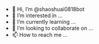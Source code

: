 - 👋 Hi, I’m @shaoshuai0818bot
- 👀 I’m interested in ...
- 🌱 I’m currently learning ...
- 💞️ I’m looking to collaborate on ...
- 📫 How to reach me ...

<!---
shaoshuai0818bot/shaoshuai0818bot is a ✨ special ✨ repository because its `README.md` (this file) appears on your GitHub profile.
You can click the Preview link to take a look at your changes.
--->
